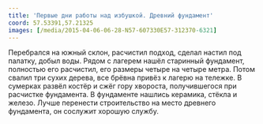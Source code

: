 ```yaml
---
title: 'Первые дни работы над избушкой. Древний фундамент'
coord: 57.53391,57.21325
images: [/media/2015-04-06-06-28-N57-607330E57-312370-6321]
---
```


Перебрался на южный склон, расчистил подход, сделал настил под палатку, добыл воды. Рядом с лагерем нашёл старинный фундамент, полностью его расчистил, его размеры четыре на четыре метра. Потом свалил три сухих дерева, все брёвна привёз к лагерю на тележке. В сумерках развёл костёр и сжёг гору хвороста, получившегося при расчистке фундамента. В фундаменте нашлись керамика, стёкла и железо. Лучше перенести строительство на место древнего фундамента, он сослужит хорошую службу.
